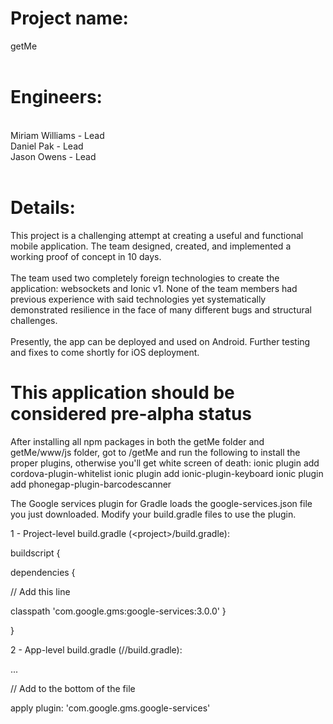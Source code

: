 <h1>Project name:</h1>
getMe<br>
<br>
<h1>Engineers:</h1>
<br>
Miriam Williams - Lead<br>
Daniel Pak - Lead<br>
Jason Owens - Lead<br>
<br>
<h1>Details:</h1>
This project is a challenging attempt at creating a useful and functional mobile application. The team designed, created, and implemented a working proof of concept in 10 days.<br>
<br>
The team used two completely foreign technologies to create the application: websockets and Ionic v1. None of the team members had previous experience with said technologies yet systematically demonstrated resilience in the face of many different bugs and structural challenges.<br>
<br>
Presently, the app can be deployed and used on Android. Further testing and fixes to come shortly for iOS deployment.<br>

<h1>This application should be considered pre-alpha status</h1>
After installing all npm packages in both the getMe folder and getMe/www/js folder, got to /getMe and run the following to
install the proper plugins, otherwise you'll get white screen of death:
ionic plugin add cordova-plugin-whitelist
ionic plugin add ionic-plugin-keyboard
ionic plugin add phonegap-plugin-barcodescanner

The Google services plugin for Gradle loads the google-services.json file you just downloaded. Modify your build.gradle files to use the plugin.

1 - Project-level build.gradle (<project\>/build.gradle):

buildscript {

dependencies {

// Add this line

classpath 'com.google.gms:google-services:3.0.0'
}

}

2 - App-level build.gradle (<project>/<app-module>/build.gradle):

...

// Add to the bottom of the file

apply plugin: 'com.google.gms.google-services'
